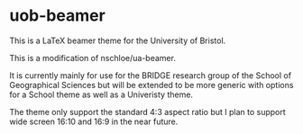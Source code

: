 # uob-beamer

This is a LaTeX beamer theme for the University of Bristol.

This is a modification of nschloe/ua-beamer.

It is currently mainly for use for the BRIDGE research group of the School of
Geographical Sciences but will be extended to be more generic with options for
a School theme as well as a Univeristy theme.

The theme only support the standard 4:3 aspect ratio but I plan to support wide
screen 16:10 and 16:9 in the near future.
